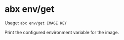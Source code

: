 # abx env/get

Usage: `abx env/get IMAGE KEY`

Print the configured environment variable for the image.
